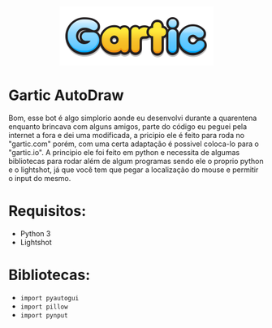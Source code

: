 <p align="center">
  <img src=https://github.com/Apocryphoon/garticBOT/blob/master/Gtc10.png" alt="Gartic"/>
</p>
                                                         
# Gartic AutoDraw

Bom, esse bot é algo simplorio aonde eu desenvolvi durante a quarentena enquanto brincava com alguns amigos, parte do código eu peguei pela internet a fora e dei uma modificada, a pricipio ele é feito para roda no "gartic.com" porém, com uma certa adaptação é possivel coloca-lo para o "gartic.io". A principio ele foi feito em python e necessita de algumas bibliotecas para rodar além de algum programas sendo ele o proprio python e o lightshot, já que você tem que pegar a localização do mouse e permitir o input do mesmo.

# Requisitos:
- Python 3
- Lightshot

# Bibliotecas:
- ```import pyautogui```
- ```import pillow```
- ```import pynput```
